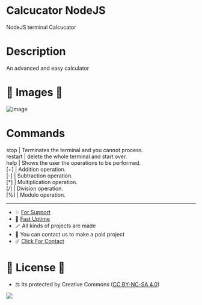 # Calcucator NodeJS
NodeJS terminal Calcucator

# Description

An advanced and easy calculator

# 🎈 Images 🎈

![image](https://github.com/egehan0250/calcucator_nodejs/assets/79449566/23115a55-060a-41b8-82c5-c235bb4f01f7)

# Commands 

stop | Terminates the terminal and you cannot process. <br>
restart | delete the whole terminal and start over. <br>
help | Shows the user the operations to be performed. <br>
[+] | Addition operation. <br>
[-] | Subtraction operation. <br>
[*] | Multiplication operation. <br>
[/] | Division operation. <br>
[%] | Modulo operation. <br>





---
- ✨ [For Support](https://github.com/sponsors/egehan0250) <br>
- 🏓 [Fast Uptime](https://fastuptime.com/)<br>
- 🪄 All kinds of projects are made <br>
- 🧨 You can contact us to make a paid project<br>
- ☄️ [Click For Contact](mailto:egehankontas55@gmail.com)<br>

# 🎯 License 🎯
- ⚖️ Its protected by Creative Commons ([CC BY-NC-SA 4.0](https://creativecommons.org/licenses/by-nc-sa/4.0/))

<a href="https://creativecommons.org/licenses/by-nc-sa/4.0/" title="BYNCSA40"><img src="https://licensebuttons.net/l/by-nc-sa/4.0/88x31.png"></a>
